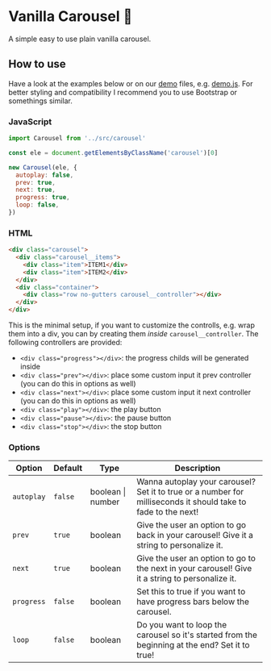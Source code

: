 # Vanilla Carousel 🎠

A simple easy to use plain vanilla carousel.

## How to use

Have a look at the examples below or on our [demo](./demo) files, e.g.
[demo.js](./dist/demo.js). For better styling and compatibility I recommend you to
use Bootstrap or somethings similar.

### JavaScript

```js
import Carousel from '../src/carousel'

const ele = document.getElementsByClassName('carousel')[0]

new Carousel(ele, {
  autoplay: false,
  prev: true,
  next: true,
  progress: true,
  loop: false,
})
```

### HTML

```html
<div class="carousel">
  <div class="carousel__items">
    <div class="item">ITEM1</div>
    <div class="item">ITEM2</div>
  </div>
  <div class="container">
    <div class="row no-gutters carousel__controller"></div>
  </div>
</div>
```

This is the minimal setup, if you want to customize the controlls, e.g. wrap them
into a div, you can by creating them _inside_ `carousel__controller`. The following
controllers are provided:

- `<div class="progress"></div>`: the progress childs will be generated inside
- `<div class="prev"></div>`: place some custom input it prev controller (you can do
  this in options as well)
- `<div class="next"></div>`: place some custom input it next controller (you can do
  this in options as well)
- `<div class="play"></div>`: the play button
- `<div class="pause"></div>`: the pause button
- `<div class="stop"></div>`: the stop button

### Options

| Option     | Default | Type              | Description                                                                                                   |
| ---------- | ------- | ----------------- | ------------------------------------------------------------------------------------------------------------- |
| `autoplay` | `false` | boolean \| number | Wanna autoplay your carousel? Set it to true or a number for milliseconds it should take to fade to the next! |
| `prev`     | `true`  | boolean           | Give the user an option to go back in your carousel! Give it a string to personalize it.                      |
| `next`     | `true`  | boolean           | Give the user an option to go to the next in your carousel! Give it a string to personalize it.               |
| `progress` | `false` | boolean           | Set this to true if you want to have progress bars below the carousel.                                        |
| `loop`     | `false` | boolean           | Do you want to loop the carousel so it's started from the beginning at the end? Set it to true!               |
